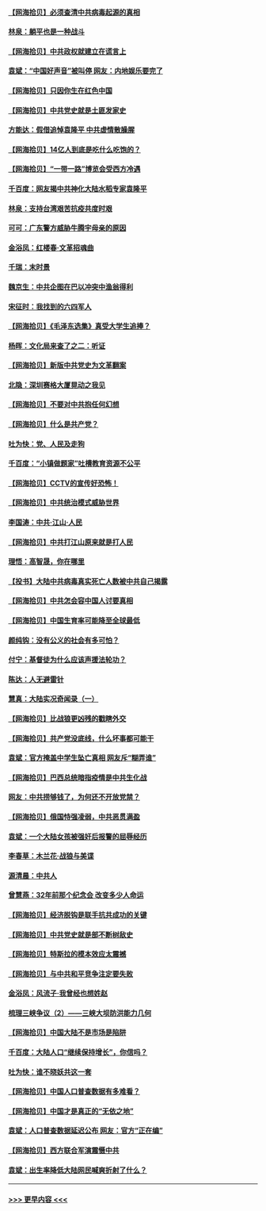 #### [【网海拾贝】必须查清中共病毒起源的真相](../pages/nsc993/n12984276.md?t=05301352) 
#### [林泉：躺平也是一种战斗](../pages/nsc993/n12984194.md?t=05301352) 
#### [【网海拾贝】中共政权就建立在谎言上](../pages/nsc993/n12981880.md?t=05301352) 
#### [袁斌：“中国好声音”被叫停 网友：内地娱乐要完了](../pages/nsc993/n12981826.md?t=05301352) 
#### [【网海拾贝】只因你生在红色中国](../pages/nsc993/n12979096.md?t=05301352) 
#### [【网海拾贝】中共党史就是土匪发家史](../pages/nsc993/n12976478.md?t=05301352) 
#### [方能达：假借追悼袁隆平 中共虚情散臊腥](../pages/nsc993/n12976396.md?t=05301352) 
#### [【网海拾贝】14亿人到底是吃什么吃饱的？](../pages/nsc993/n12974125.md?t=05301352) 
#### [【网海拾贝】“一带一路”博览会受西方冷遇](../pages/nsc993/n12971787.md?t=05301352) 
#### [千百度：网友揭中共神化大陆水稻专家袁隆平](../pages/nsc993/n12971733.md?t=05301352) 
#### [林泉：支持台湾艰苦抗疫共度时艰](../pages/nsc993/n12971350.md?t=05301352) 
#### [可可：广东警方威胁牛腾宇母亲的原因](../pages/nsc993/n12971100.md?t=05301352) 
#### [金浴凤：红楼春·文革招魂曲](../pages/nsc993/n12970354.md?t=05301352) 
#### [千瑞：末时景](../pages/nsc993/n12970337.md?t=05301352) 
#### [魏京生：中共企图在巴以冲突中渔翁得利](../pages/nsc993/n12970286.md?t=05301352) 
#### [宋征时：我找到的六四军人](../pages/nsc993/n12970213.md?t=05301352) 
#### [【网海拾贝】《毛泽东选集》真受大学生追捧？](../pages/nsc993/n12968779.md?t=05301352) 
#### [杨晖：文化局来查了之二：听证](../pages/nsc993/n12966528.md?t=05301352) 
#### [【网海拾贝】新版中共党史为文革翻案](../pages/nsc993/n12967526.md?t=05301352) 
#### [北隐：深圳赛格大厦晃动之我见](../pages/nsc993/n12967393.md?t=05301352) 
#### [【网海拾贝】不要对中共抱任何幻想](../pages/nsc993/n12965222.md?t=05301352) 
#### [【网海拾贝】什么是共产党？](../pages/nsc993/n12962781.md?t=05301352) 
#### [吐为快：党、人民及走狗](../pages/nsc993/n12962747.md?t=05301352) 
#### [千百度：“小镇做题家”吐槽教育资源不公平](../pages/nsc993/n12962705.md?t=05301352) 
#### [【网海拾贝】CCTV的宣传好恐怖！](../pages/nsc993/n12959984.md?t=05301352) 
#### [【网海拾贝】中共统治模式威胁世界](../pages/nsc993/n12957622.md?t=05301352) 
#### [李国涛：中共‧江山‧人民](../pages/nsc993/n12957502.md?t=05301352) 
#### [【网海拾贝】中共打江山原来就是打人民](../pages/nsc993/n12954345.md?t=05301352) 
#### [理悟：高智晟，你在哪里](../pages/nsc993/n12953115.md?t=05301352) 
#### [【投书】大陆中共病毒真实死亡人数被中共自己揭露](../pages/nsc993/n12953050.md?t=05301352) 
#### [【网海拾贝】中共怎会容中国人讨要真相](../pages/nsc993/n12952161.md?t=05301352) 
#### [【网海拾贝】中国生育率可能降至全球最低](../pages/nsc993/n12948793.md?t=05301352) 
#### [颜纯钩：没有公义的社会有多可怕？](../pages/nsc993/n12947626.md?t=05301352) 
#### [付宁：基督徒为什么应该声援法轮功？](../pages/nsc993/n12947233.md?t=05301352) 
#### [陈达：人无避雷针](../pages/nsc993/n12947098.md?t=05301352) 
#### [慧真：大陆实况奇闻录（一）](../pages/nsc993/n12945811.md?t=05301352) 
#### [【网海拾贝】比战狼更凶残的戳瞎外交](../pages/nsc993/n12945717.md?t=05301352) 
#### [【网海拾贝】共产党没底线，什么坏事都可能干](../pages/nsc993/n12942090.md?t=05301352) 
#### [袁斌：官方掩盖中学生坠亡真相 网友斥“糊弄谁”](../pages/nsc993/n12942029.md?t=05301352) 
#### [【网海拾贝】巴西总统暗指疫情是中共生化战](../pages/nsc993/n12938999.md?t=05301352) 
#### [网友：中共捞够钱了，为何还不开放党禁？](../pages/nsc993/n12938952.md?t=05301352) 
#### [【网海拾贝】俄国恃强凌弱，中共恶贯满盈](../pages/nsc993/n12936626.md?t=05301352) 
#### [袁斌：一个大陆女孩被强奸后报警的屈辱经历](../pages/nsc993/n12936547.md?t=05301352) 
#### [李春草：木兰花·战狼与美谍](../pages/nsc993/n12935995.md?t=05301352) 
#### [源清晨：中共人](../pages/nsc993/n12935589.md?t=05301352) 
#### [曾慧燕：32年前那个纪念会 改变多少人命运](../pages/nsc993/n12934233.md?t=05301352) 
#### [【网海拾贝】经济脱钩是联手抗共成功的关键](../pages/nsc993/n12934176.md?t=05301352) 
#### [【网海拾贝】中共党史就是部不断树敌史](../pages/nsc993/n12932844.md?t=05301352) 
#### [【网海拾贝】特斯拉的模本效应太震撼](../pages/nsc993/n12925626.md?t=05301352) 
#### [【网海拾贝】与中共和平竞争注定要失败](../pages/nsc993/n12923326.md?t=05301352) 
#### [金浴凤：风流子‧我曾经也想姓赵](../pages/nsc993/n12920911.md?t=05301352) 
#### [梳理三峡争议（2）——三峡大坝防洪能力几何](../pages/nsc993/n12920173.md?t=05301352) 
#### [【网海拾贝】中国大陆不是市场是陷阱](../pages/nsc993/n12920143.md?t=05301352) 
#### [千百度：大陆人口“继续保持增长”，你信吗？](../pages/nsc993/n12918946.md?t=05301352) 
#### [吐为快：谁不晓妖共这一套](../pages/nsc993/n12918941.md?t=05301352) 
#### [【网海拾贝】中国人口普查数据有多难看？](../pages/nsc993/n12917822.md?t=05301352) 
#### [【网海拾贝】中国才是真正的“无依之地”](../pages/nsc993/n12915845.md?t=05301352) 
#### [袁斌：人口普查数据延迟公布 网友：官方“正在编”](../pages/nsc993/n12915748.md?t=05301352) 
#### [【网海拾贝】西方联合军演震慑中共](../pages/nsc993/n12913466.md?t=05301352) 
#### [袁斌：出生率降低大陆网民喊爽折射了什么？](../pages/nsc993/n12913365.md?t=05301352) 

----
#### [ >>> 更早内容 <<< ](../indexes/nsc993-earlier.md)
